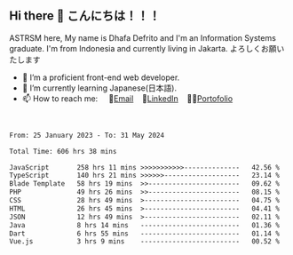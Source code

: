 ## Hi there 👋 こんにちは！！！
ASTRSM here, My name is Dhafa Defrito and I'm an Information Systems graduate. I'm from Indonesia and currently living in Jakarta. よろしくお願いたします

- 🔭 I’m a proficient front-end web developer.
- 🌱 I’m currently learning Japanese(日本語).
- 📫 How to reach me: &nbsp;&nbsp;&nbsp;&nbsp;📧[Email](ddefrito@gmail.com)&nbsp;&nbsp;&nbsp;&nbsp;💼[LinkedIn](https://www.linkedin.com/in/dhafa-defrita-rama-yudistira-9357a9229/)&nbsp;&nbsp;&nbsp;&nbsp;👨‍🎨[Portofolio](https://ddefrito.vercel.app/)
<br>
<!-- <p align="left">
<a href="https://github.com/ASTRSM">
  <img height="180em" src="https://github-readme-stats-eight-theta.vercel.app/api?username=ASTRSM&show_icons=true&theme=dracula&include_all_commits=true&count_private=true"/>
  <img height="180em" src="https://github-readme-stats-eight-theta.vercel.app/api/top-langs/?username=ASTRSM&layout=compact&langs_count=8&theme=dracula"/>
</a>
</p> -->

<!--START_SECTION:waka-->

```txt
From: 25 January 2023 - To: 31 May 2024

Total Time: 606 hrs 38 mins

JavaScript       258 hrs 11 mins >>>>>>>>>>>--------------   42.56 %
TypeScript       140 hrs 21 mins >>>>>>-------------------   23.14 %
Blade Template   58 hrs 19 mins  >>-----------------------   09.62 %
PHP              49 hrs 26 mins  >>-----------------------   08.15 %
CSS              28 hrs 49 mins  >------------------------   04.75 %
HTML             26 hrs 45 mins  >------------------------   04.41 %
JSON             12 hrs 49 mins  >------------------------   02.11 %
Java             8 hrs 14 mins   -------------------------   01.36 %
Dart             6 hrs 55 mins   -------------------------   01.14 %
Vue.js           3 hrs 9 mins    -------------------------   00.52 %
```

<!--END_SECTION:waka-->
